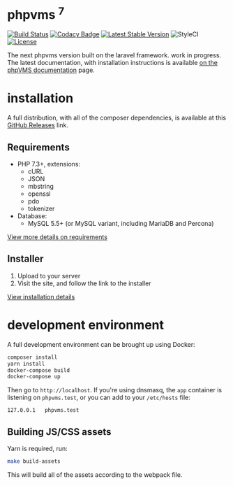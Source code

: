 # phpvms <sup>7</sup>

[![Build Status](https://travis-ci.org/nabeelio/phpvms.svg)](https://travis-ci.org/nabeelio/phpvms) [![Codacy Badge](https://api.codacy.com/project/badge/Grade/d668bebb0a3c46bda381af16ce3d9450)](https://www.codacy.com/app/nabeelio/phpvms?utm_source=github.com&amp;utm_medium=referral&amp;utm_content=nabeelio/phpvms&amp;utm_campaign=Badge_Grade) [![Latest Stable Version](https://poser.pugx.org/nabeel/phpvms/v/stable)](https://packagist.org/packages/nabeel/phpvms) ![StyleCI](https://github.styleci.io/repos/93688482/shield?branch=dev) [![License](https://poser.pugx.org/nabeel/phpvms/license)](https://packagist.org/packages/nabeel/phpvms)

The next phpvms version built on the laravel framework. work in progress. The latest documentation, with installation instructions is available 
                                                                          [on the phpVMS documentation](http://docs.phpvms.net/) page.

# installation

A full distribution, with all of the composer dependencies, is available at this 
[GitHub Releases](https://github.com/nabeelio/phpvms/releases) link. 



## Requirements

- PHP 7.3+, extensions:
  - cURL
  - JSON
  - mbstring
  - openssl
  - pdo
  - tokenizer
- Database:
  - MySQL 5.5+ (or MySQL variant, including MariaDB and Percona)

[View more details on requirements](http://docs.phpvms.net/setup/requirements)

## Installer

1. Upload to your server
1. Visit the site, and follow the link to the installer

[View installation details](http://docs.phpvms.net/setup/installation)

# development environment

A full development environment can be brought up using Docker:

```bash
composer install
yarn install
docker-compose build
docker-compose up
```

Then go to `http://localhost`. If you're using dnsmasq, the `app` container is listening on `phpvms.test`, or you can add to your `/etc/hosts` file:

```
127.0.0.1   phpvms.test
```

## Building JS/CSS assets

Yarn is required, run:

```bash
make build-assets
```

This will build all of the assets according to the webpack file.
